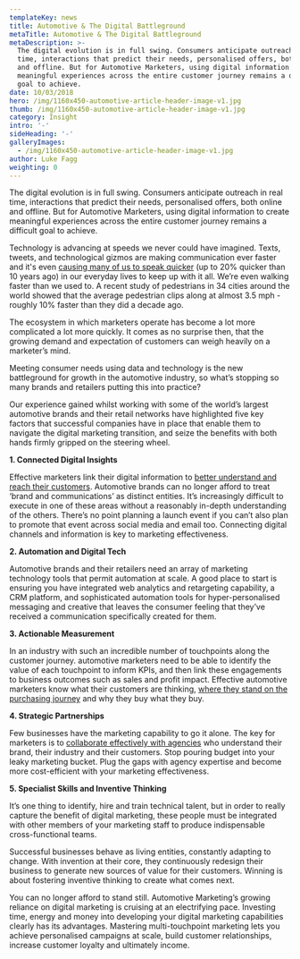 ```yaml
---
templateKey: news
title: Automotive & The Digital Battleground
metaTitle: Automotive & The Digital Battleground
metaDescription: >-
  The digital evolution is in full swing. Consumers anticipate outreach in real
  time, interactions that predict their needs, personalised offers, both online
  and offline. But for Automotive Marketers, using digital information to create
  meaningful experiences across the entire customer journey remains a difficult
  goal to achieve.
date: 10/03/2018
hero: /img/1160x450-automotive-article-header-image-v1.jpg
thumb: /img/1160x450-automotive-article-header-image-v1.jpg
category: Insight
intro: '-'
sideHeading: '-'
galleryImages:
  - /img/1160x450-automotive-article-header-image-v1.jpg
author: Luke Fagg
weighting: 0
---
```

The digital evolution is in full swing. Consumers anticipate outreach in real time, interactions that predict their needs, personalised offers, both online and offline. But for Automotive Marketers, using digital information to create meaningful experiences across the entire customer journey remains a difficult goal to achieve.

Technology is advancing at speeds we never could have imagined. Texts, tweets, and technological gizmos are making communication ever faster and it's even [causing many of us to speak quicker](https://www.cbc.ca/news/canada/how-technology-is-turning-us-into-faster-talkers-1.1111667) (up to 20% quicker than 10 years ago) in our everyday lives to keep up with it all. We’re even walking faster than we used to. A recent study of pedestrians in 34 cities around the world showed that the average pedestrian clips along at almost 3.5 mph - roughly 10% faster than they did a decade ago.

The ecosystem in which marketers operate has become a lot more complicated a lot more quickly. It comes as no surprise then, that the growing demand and expectation of customers can weigh heavily on a marketer’s mind.

Meeting consumer needs using data and technology is the new battleground for growth in the automotive industry, so what’s stopping so many brands and retailers putting this into practice?

Our experience gained whilst working with some of the world’s largest automotive brands and their retail networks have highlighted five key factors that successful companies have in place that enable them to navigate the digital marketing transition, and seize the benefits with both hands firmly gripped on the steering wheel.

**1. Connected Digital Insights**

Effective marketers link their digital information to [better understand and reach their customers](https://rla.co.uk/news/is-data-killing-creativity/). Automotive brands can no longer afford to treat ‘brand and communications’ as distinct entities. It’s increasingly difficult to execute in one of these areas without a reasonably in-depth understanding of the others. There’s no point planning a launch event if you can’t also plan to promote that event across social media and email too. Connecting digital channels and information is key to marketing effectiveness.

**2. Automation and Digital Tech**

Automotive brands and their retailers need an array of marketing technology tools that permit automation at scale. A good place to start is ensuring you have integrated web analytics and retargeting capability, a CRM platform, and sophisticated automation tools for hyper-personalised messaging and creative that leaves the consumer feeling that they’ve received a communication specifically created for them.

**3. Actionable Measurement**

In an industry with such an incredible number of touchpoints along the customer journey. automotive marketers need to be able to identify the value of each touchpoint to inform KPIs, and then link these engagements to business outcomes such as sales and profit impact. Effective automotive marketers know what their customers are thinking, [where they stand on the purchasing journey](https://www.thinkwithgoogle.com/marketing-resources/micro-moments/five-auto-shopping-moments-every-brand-must-own/) and why they buy what they buy.

**4. Strategic Partnerships**

Few businesses have the marketing capability to go it alone. The key for marketers is to [collaborate effectively with agencies](https://rla.co.uk/news/in-an-age-where-data-is-king-it-s-still-only-ideas-that-move-people/) who understand their brand, their industry and their customers. Stop pouring budget into your leaky marketing bucket. Plug the gaps with agency expertise and become more cost-efficient with your marketing effectiveness.

**5. Specialist Skills and Inventive Thinking**

It’s one thing to identify, hire and train technical talent, but in order to really capture the benefit of digital marketing, these people must be integrated with other members of your marketing staff to produce indispensable cross-functional teams.

Successful businesses behave as living entities, constantly adapting to change. With invention at their core, they continuously redesign their business to generate new sources of value for their customers. Winning is about fostering inventive thinking to create what comes next.

You can no longer afford to stand still. Automotive Marketing’s growing reliance on digital marketing is cruising at an electrifying pace. Investing time, energy and money into developing your digital marketing capabilities clearly has its advantages. Mastering multi-touchpoint marketing lets you achieve personalised campaigns at scale, build customer relationships, increase customer loyalty and ultimately income.
